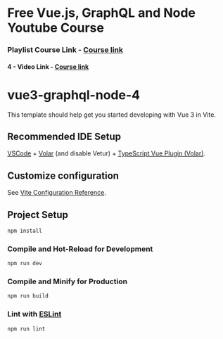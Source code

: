 # Free Vue.js, GraphQL and Node Youtube Course

### Playlist Course Link - [Course link](https://www.youtube.com/playlist?list=PLQCmSnNFVYnTiC-pPY0SySbf-ZNGBwnaG)

#### 4 - Video Link - [Course link](https://www.youtube.com/watch?v=rOsd2QNWmgw&list=PLQCmSnNFVYnTiC-pPY0SySbf-ZNGBwnaG)

# vue3-graphql-node-4

This template should help get you started developing with Vue 3 in Vite.

## Recommended IDE Setup

[VSCode](https://code.visualstudio.com/) + [Volar](https://marketplace.visualstudio.com/items?itemName=johnsoncodehk.volar) (and disable Vetur) + [TypeScript Vue Plugin (Volar)](https://marketplace.visualstudio.com/items?itemName=johnsoncodehk.vscode-typescript-vue-plugin).

## Customize configuration

See [Vite Configuration Reference](https://vitejs.dev/config/).

## Project Setup

```sh
npm install
```

### Compile and Hot-Reload for Development

```sh
npm run dev
```

### Compile and Minify for Production

```sh
npm run build
```

### Lint with [ESLint](https://eslint.org/)

```sh
npm run lint
```
